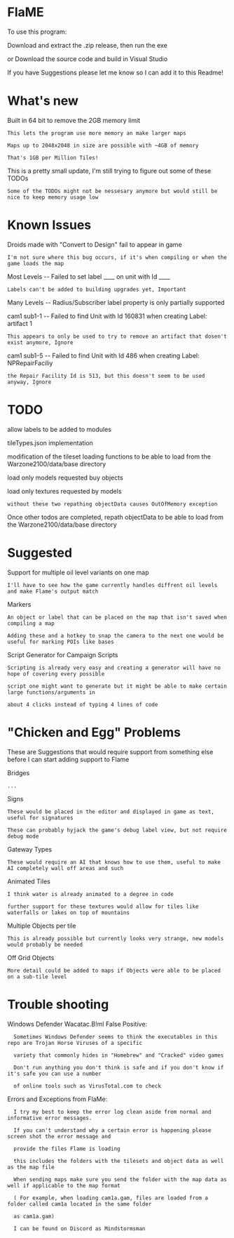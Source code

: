 # FlaME

To use this program:

Download and extract the .zip release, then run the exe

or Download the source code and build in Visual Studio

If you have Suggestions please let me know so I can add it to this Readme!

# What's new

Built in 64 bit to remove the 2GB memory limit 

    This lets the program use more memory an make larger maps

    Maps up to 2048x2048 in size are possible with ~4GB of memory

    That's 1GB per Million Tiles!

This is a pretty small update, I'm still trying to figure out some of these TODOs

    Some of the TODOs might not be nessesary anymore but would still be nice to keep memory usage low

# Known Issues

Droids made with "Convert to Design" fail to appear in game

	I'm not sure where this bug occurs, if it's when compiling or when the game loads the map

Most Levels -- Failed to set label ____ on unit with Id ____

	Labels can't be added to building upgrades yet, Important

Many Levels -- Radius/Subscriber label property is only partially supported

cam1 sub1-1 -- Failed to find Unit with Id 160831 when creating Label: artifact 1

	This appears to only be used to try to remove an artifact that dosen't exist anymore, Ignore

cam1 sub1-5 -- Failed to find Unit with Id 486 when creating Label: NPRepairFaciliy

	the Repair Facility Id is 513, but this doesn't seem to be used anyway, Ignore

# TODO

allow labels to be added to modules

tileTypes.json implementation

modification of the tileset loading functions to be able to load from the Warzone2100/data/base directory

load only models requested buy objects

load only textures requested by models

	without these two repathing objectData causes OutOfMemory exception

Once other todos are completed, repath objectData to be able to load from the Warzone2100/data/base directory

# Suggested

Support for multiple oil level variants on one map

    I'll have to see how the game currently handles diffrent oil levels and make Flame's output match

Markers

    An object or label that can be placed on the map that isn't saved when compiling a map

    Adding these and a hotkey to snap the camera to the next one would be useful for marking POIs like bases

Script Generator for Campaign Scripts

    Scripting is already very easy and creating a generator will have no hope of covering every possible

    script one might want to generate but it might be able to make certain large functions/arguments in

    about 4 clicks instead of typing 4 lines of code

# "Chicken and Egg" Problems

These are Suggestions that would require support from something else before I can start adding support to Flame

Bridges

    ...

Signs

    These would be placed in the editor and displayed in game as text, useful for signatures

    These can probably hyjack the game's debug label view, but not require debug mode

Gateway Types

    These would require an AI that knows how to use them, useful to make AI completely wall off areas and such

Animated Tiles

    I think water is already animated to a degree in code
    
    further support for these textures would allow for tiles like waterfalls or lakes on top of mountains

Multiple Objects per tile

    This is already possible but currently looks very strange, new models would probably be needed 

Off Grid Objects
    
    More detail could be added to maps if Objects were able to be placed on a sub-tile level

# Trouble shooting

Windows Defender Wacatac.B!ml False Positive:

      Sometimes Windows Defender seems to think the executables in this repo are Trojan Horse Viruses of a specific
      
      variety that commonly hides in "Homebrew" and "Cracked" video games

      Don't run anything you don't think is safe and if you don't know if it's safe you can use a number
      
      of online tools such as VirusTotal.com to check

Errors and Exceptions from FlaMe:

      I try my best to keep the error log clean aside from normal and informative error messages.

      If you can't understand why a certain error is happening please screen shot the error message and

      provide the files Flame is loading

      this includes the folders with the tilesets and object data as well as the map file

      When sending maps make sure you send the folder with the map data as well if applicable to the map format

      ( For example, when loading cam1a.gam, files are loaded from a folder called cam1a located in the same folder

      as cam1a.gam)

      I can be found on Discord as Mindstormsman
